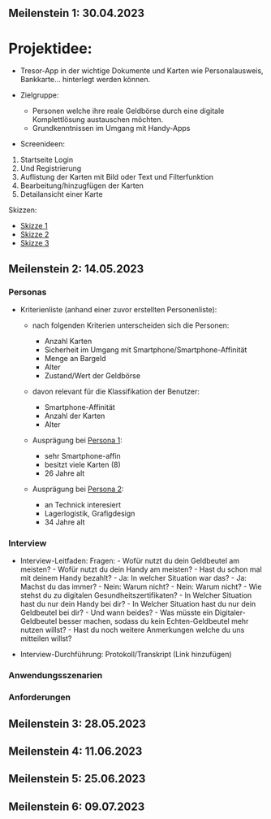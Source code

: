 

## Meilenstein 1: 30.04.2023

# Projektidee:
- Tresor-App in der wichtige Dokumente und Karten wie Personalausweis, Bankkarte… hinterlegt werden können.

- Zielgruppe: 
    - Personen welche ihre reale Geldbörse durch eine digitale Komplettlösung austauschen möchten.
    - Grundkenntnissen im Umgang mit Handy-Apps

- Screenideen:
1. Startseite Login
2. Und Registrierung
3. Auflistung der Karten mit Bild oder Text und Filterfunktion
4. Bearbeitung/hinzugfügen der Karten
5. Detailansicht einer Karte

Skizzen: 
- [Skizze 1](./Meilenstein_1/Skizzen/Skizzen_01.jpg)
- [Skizze 2](./Meilenstein_1/Skizzen/Skizze_02.pdf)
- [Skizze 3](./Meilenstein_1/Skizzen/Skizze_03.pdf)



## Meilenstein 2: 14.05.2023
### Personas
- Kriterienliste (anhand einer zuvor erstellten Personenliste):
    - nach folgenden Kriterien unterscheiden sich die Personen:
        - Anzahl Karten
	    - Sicherheit im Umgang mit Smartphone/Smartphone-Affinität
	    - Menge an Bargeld
	    - Alter
        - Zustand/Wert der Geldbörse
    - davon relevant für die Klassifikation der Benutzer:
        - Smartphone-Affinität
        - Anzahl der Karten
        - Alter
    - Ausprägung bei [Persona 1](./Meilenstein_2/Stereotypen/Thai_-_Stereotyp_Trang_Nguyen.pdf): 
        - sehr Smartphone-affin
        - besitzt viele Karten (8)
        - 26 Jahre alt
    
    - Ausprägung bei [Persona 2](./Meilenstein_2/Stereotypen/Friedrich_-_Stereotyp_Nils_Schinko.pdf):
        - an Technick interesiert
        - Lagerlogistik, Grafigdesign
        - 34 Jahre alt

### Interview
- Interview-Leitfaden:
    Fragen:
        - Wofür nutzt du dein Geldbeutel am meisten?
        - Wofür nutzt du dein Handy am meisten?
        - Hast du schon mal mit deinem Handy bezahlt?
            - Ja: In welcher Situation war das?
            - Ja: Machst du das immer?
                - Nein: Warum nicht?
            - Nein: Warum nicht?
        - Wie stehst du zu digitalen Gesundheitszertifikaten?
        - In Welcher Situation hast du nur dein Handy bei dir?
        - In Welcher Situation hast du nur dein Geldbeutel bei dir?
            - Und wann beides?
        - Was müsste ein Digitaler-Geldbeutel besser machen, sodass du kein Echten-Geldbeutel mehr nutzen willst?
        - Hast du noch weitere Anmerkungen welche du uns mitteilen willst?

- Interview-Durchführung: 
Protokoll/Transkript (Link hinzufügen)

### Anwendungsszenarien

### Anforderungen


## Meilenstein 3: 28.05.2023

## Meilenstein 4: 11.06.2023

## Meilenstein 5: 25.06.2023

## Meilenstein 6: 09.07.2023

